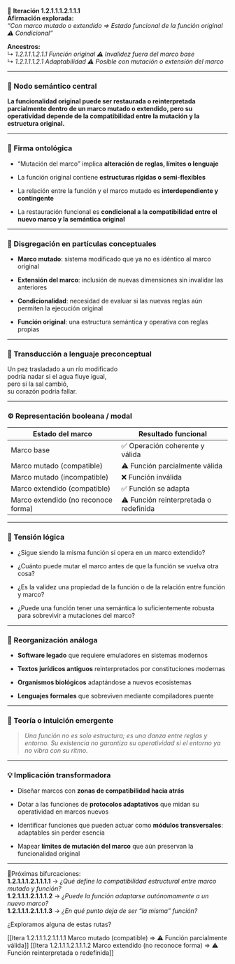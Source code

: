 🔁 **Iteración 1.2.1.1.1.2.1.1.1**  
**Afirmación explorada:**  
_“Con marco mutado o extendido ⇒ Estado funcional de la función original ⚠️ Condicional”_

**Ancestros:**  
↳ _1.2.1.1.1.2.1.1 Función original ⚠️ Invalidez fuera del marco base_  
↳ _1.2.1.1.1.2.1 Adaptabilidad ⚠️ Posible con mutación o extensión del marco_

---

### 🧷 Nodo semántico central

**La funcionalidad original puede ser restaurada o reinterpretada parcialmente dentro de un marco mutado o extendido, pero su operatividad depende de la compatibilidad entre la mutación y la estructura original.**

---

### 🧬 Firma ontológica

- “Mutación del marco” implica **alteración de reglas, límites o lenguaje**
    
- La función original contiene **estructuras rígidas o semi-flexibles**
    
- La relación entre la función y el marco mutado es **interdependiente y contingente**
    
- La restauración funcional es **condicional a la compatibilidad entre el nuevo marco y la semántica original**
    

---

### 🧩 Disgregación en partículas conceptuales

- **Marco mutado**: sistema modificado que ya no es idéntico al marco original
    
- **Extensión del marco**: inclusión de nuevas dimensiones sin invalidar las anteriores
    
- **Condicionalidad**: necesidad de evaluar si las nuevas reglas aún permiten la ejecución original
    
- **Función original**: una estructura semántica y operativa con reglas propias
    

---

### 🧒 Transducción a lenguaje preconceptual

Un pez trasladado a un río modificado  
podría nadar si el agua fluye igual,  
pero si la sal cambió,  
su corazón podría fallar.

---

### ⚙️ Representación booleana / modal

| Estado del marco                    | Resultado funcional                    |
| ----------------------------------- | -------------------------------------- |
| Marco base                          | ✅ Operación coherente y válida         |
| Marco mutado (compatible)           | ⚠️ Función parcialmente válida         |
| Marco mutado (incompatible)         | ❌ Función inválida                     |
| Marco extendido (compatible)        | ✅ Función se adapta                    |
| Marco extendido (no reconoce forma) | ⚠️ Función reinterpretada o redefinida |

---

### 🧠 Tensión lógica

- ¿Sigue siendo la misma función si opera en un marco extendido?
    
- ¿Cuánto puede mutar el marco antes de que la función se vuelva otra cosa?
    
- ¿Es la validez una propiedad de la función o de la relación entre función y marco?
    
- ¿Puede una función tener una semántica lo suficientemente robusta para sobrevivir a mutaciones del marco?
    

---

### 🔄 Reorganización análoga

- **Software legado** que requiere emuladores en sistemas modernos
    
- **Textos jurídicos antiguos** reinterpretados por constituciones modernas
    
- **Organismos biológicos** adaptándose a nuevos ecosistemas
    
- **Lenguajes formales** que sobreviven mediante compiladores puente
    

---

### 🌌 Teoría o intuición emergente

> _Una función no es solo estructura; es una danza entre reglas y entorno. Su existencia no garantiza su operatividad si el entorno ya no vibra con su ritmo._

---

### 💡 Implicación transformadora

- Diseñar marcos con **zonas de compatibilidad hacia atrás**
    
- Dotar a las funciones de **protocolos adaptativos** que midan su operatividad en marcos nuevos
    
- Identificar funciones que pueden actuar como **módulos transversales**: adaptables sin perder esencia
    
- Mapear **límites de mutación del marco** que aún preservan la funcionalidad original
    

---

📍Próximas bifurcaciones:  
**1.2.1.1.1.2.1.1.1.1** → _¿Qué define la compatibilidad estructural entre marco mutado y función?_  
**1.2.1.1.1.2.1.1.1.2** → _¿Puede la función adaptarse autónomamente a un nuevo marco?_  
**1.2.1.1.1.2.1.1.1.3** → _¿En qué punto deja de ser “la misma” función?_

¿Exploramos alguna de estas rutas?

[[Itera 1.2.1.1.1.2.1.1.1.1 Marco mutado (compatible) => ⚠️ Función parcialmente válida]]
[[Itera 1.2.1.1.1.2.1.1.1.2 Marco extendido (no reconoce forma) => ⚠️ Función reinterpretada o redefinida]]